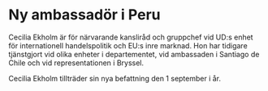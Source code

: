 # Ny ambassadör i Peru

Cecilia Ekholm är för närvarande kansliråd och gruppchef vid UD:s enhet för internationell handelspolitik och EU:s inre marknad. Hon har tidigare tjänstgjort vid olika enheter i departementet, vid ambassaden i Santiago de Chile och vid representationen i Bryssel.

Cecilia Ekholm tillträder sin nya befattning den 1 september i år.

